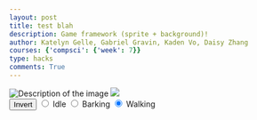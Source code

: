 ```yaml
---
layout: post
title: test blah
description: Game framework (sprite + background)!
author: Katelyn Gelle, Gabriel Gravin, Kaden Vo, Daisy Zhang
courses: {'compsci': {'week': 7}}
type: hacks
comments: True
---
```

<!DOCTYPE html>
<html>
<head>
    <title>Image Example</title>
</head>
<body>
    <img src="/student/images/linksprites.png" alt="Description of the image">
    <img id="backgroundImage" src="/student/images/medieval_background.jpeg"/>
</body>
</html>

<style>
    #controls {
        position: relative;
        z-index: 2; /* Ensure the controls are on top of the dog canvas */
    }

    /* Style the dog canvas to be the same size as the viewport */
    #dogCanvas {
        position: absolute;
        top: 0;
        left: 0;
        width: 100%;
        height: 100%;
        z-index: 0; /* Place it below the background */
    }
</style>


<!-- Prepare DOM elements -->
<!-- Wrap both the dog canvas and controls in a container div -->
<div id="canvasContainer">
    <div id="controls"> <!-- Controls -->
        <button id="toggleCanvasEffect">Invert</button>
        <input type="radio" name="animation" id="idle" />
        <label for="idle">Idle</label>
        <input type="radio" name="animation" id="barking" />
        <label for="barking">Barking</label>
        <input type="radio" name="animation" id="walking" checked="" />
        <label for="walking">Walking</label>
    </div>
    <canvas id="backgroundID">
        <img id="backgroundImage"/>
    </canvas>
</div>